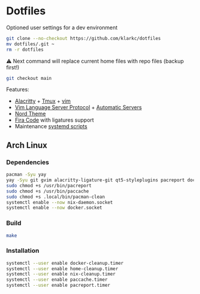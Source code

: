 # Dotfiles

Optioned user settings for a dev environment

```bash
git clone --no-checkout https://github.com/klarkc/dotfiles 
mv dotfiles/.git ~
rm -r dotfiles
```
⚠ Next command will replace current home files with repo files (backup first!)

```bash
git checkout main
```

Features:

- [Alacritty](https://github.com/alacritty/alacritty) + [Tmux](https://github.com/tmux/tmux) + [vim](https://github.com/vim/vim)
- [Vim Language Server Protocol](https://github.com/prabirshrestha/vim-lsp) + [Automatic Servers](https://github.com/mattn/vim-lsp-settings)
- [Nord Theme](https://www.nordtheme.com/)
- [Fira Code](https://github.com/tonsky/FiraCode) with ligatures support
- Maintenance [systemd scripts](https://github.com/klarkc/dotfiles/tree/main/.config/systemd/user)

## Arch Linux

### Dependencies

```bash
pacman -Syu yay
yay -Syu git gvim alacritty-ligature-git qt5-styleplugins pacreport docker nix ttf-fira-code
sudo chmod +s /usr/bin/pacreport
sudo chmod +s /usr/bin/paccache
sudo chmod +s .local/bin/pacman-clean
systemctl enable --now nix-daemon.socket
systemctl enable --now docker.socket
```

### Build

```bash
make
```

### Installation

```bash
systemctl --user enable docker-cleanup.timer
systemctl --user enable home-cleanup.timer
systemctl --user enable nix-cleanup.timer
systemctl --user enable paccache.timer
systemctl --user enable pacreport.timer
```
